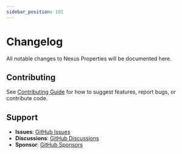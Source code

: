 ```yaml
---
sidebar_position: 101
---
```


# Changelog

All notable changes to Nexus Properties will be documented here.

## Contributing

See [Contributing Guide](contributing) for how to suggest features, report bugs, or contribute code.

## Support

- **Issues**: [GitHub Issues](https://github.com/Real1tyy/Nexus-Properties/issues)
- **Discussions**: [GitHub Discussions](https://github.com/Real1tyy/Nexus-Properties/discussions)
- **Sponsor**: [GitHub Sponsors](https://github.com/sponsors/Real1tyy)
